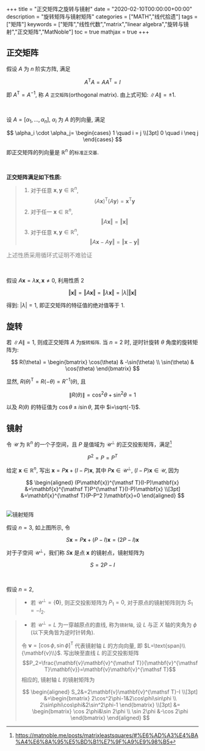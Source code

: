 +++
title = "正交矩阵之旋转与镜射"
date = "2020-02-10T00:00:00+00:00"
description = "旋转矩阵与镜射矩阵"
categories = ["MATH","线代拾遗"]
tags = ["矩阵"]
keywords = ["矩阵","线性代数","matrix","linear algebra","旋转与镜射","正交矩阵","MatNoble"]
toc = true
mathjax = true
+++

<!--more-->

## 正交矩阵

假设 $A$ 为 $n$ 阶实方阵, 满足

$$A^{\mathsf T}A = AA^{\mathsf T} = I$$

即 $A^{\mathsf T}=A^{-1}$, 称 $A$ `正交矩阵`(orthogonal matrix). 由上式可知: $\lVert A \rVert = \pm 1$.

<br />

设 $A=[\alpha_1, \dots, \alpha_n],\ \alpha_i$ 为 $A$ 的列向量, 满足

$$
\alpha_i \cdot \alpha_j=
\begin{cases}
1 \quad i = j
\\[3pt]
0 \quad i \neq j
\end{cases}
$$

即正交矩阵的列向量是 $\mathbb{R}^n$ 的`标准正交基`.

<br />

**正交矩阵满足如下性质:**  

> 1. 对于任意 $\mathbf{x}, \mathbf{y}\in\mathbb{R}^n$, $$(A\mathbf{x})^{\mathsf T}(A\mathbf{y})=\mathbf{x}^{\mathsf T}\mathbf{y}$$  
> 2. 对于任一 $\mathbf{x}\in\mathbb{R}^n$, $$\Vert A\mathbf{x}\Vert=\Vert\mathbf{x}\Vert$$  
> 3. 对于任意 $\mathbf{x},\mathbf{y}\in\mathbb{R}^n$, $$\Vert A\mathbf{x}-A\mathbf{y}\Vert=\Vert\mathbf{x}-\mathbf{y}\Vert$$
<p style="font-size:15px;color:gray" >上述性质采用循环式证明不难验证</p>

<br />

假设 $A\mathbf{x} = \lambda\mathbf{x}, \, \mathbf{x}\neq 0$, 利用性质 2

$$
\Vert\mathbf{x}\Vert = \Vert A\mathbf{x}\Vert= \Vert\lambda \mathbf{x}\Vert = \vert\lambda\vert \Vert\mathbf{x}\Vert
$$

得到: $\vert\lambda\vert = 1$, 即正交矩阵的特征值的绝对值等于 $1$.

## 旋转

若 $\lVert A \rVert = 1$, 则成正交矩阵 $A$ 为`旋转矩阵`. 当 $n=2$ 时, 逆时针旋转 $\theta$ 角度的旋转矩阵为:

$$
R(\theta) = \begin{bmatrix} \cos(\theta) & -\sin(\theta) \\ \sin(\theta) & \cos(\theta) \end{bmatrix}
$$

显然, $R(\theta)^{\mathsf T}=R(-\theta)=R^{-1}(\theta)$, 且

$$\lVert R(\theta) \rVert =\cos^2\theta+\sin^2\theta=1$$ 

以及 $R(\theta)$ 的特征值为 $\cos\theta\pm i\sin\theta$, 其中 $i=\sqrt{-1}$.

## 镜射

令 $\mathcal{U}$ 为 $\mathbb{R}^n$ 的一个子空间，且 $P$ 是值域为 $\mathcal{U}^\perp$ 的正交投影矩阵，满足[^1]

$$P^2=P=P^T$$ 

给定 $\mathbf{x}\in\mathbb{R}^n$, 写出 $\mathbf{x}=P\mathbf{x}+(I-P)\mathbf{x}$, 其中 $P\mathbf{x}\in\mathcal{U}^\perp$, $(I-P)\mathbf{x}\in\mathcal{U}$, 因为 

$$
\begin{aligned}
(P\mathbf{x})^{\mathsf T}(I-P)\mathbf{x} &=\mathbf{x}^{\mathsf T}P^{\mathsf T}(I-P)\mathbf{x} \\[3pt]
&=\mathbf{x}^{\mathsf T}(P-P^2 )\mathbf{x}=0
\end{aligned}
$$

<br />

<img src="https://imgkr.cn-bj.ufileos.com/1e618ee3-8723-47bb-be2b-d19084ace2b4.png" title="镜射矩阵" alt="镜射矩阵">

假设 $n=3$,  如上图所示, 令 

$$S\mathbf{x}=P\mathbf{x}+(P-I)\mathbf{x}=(2P-I)\mathbf{x}$$

对于子空间 $\mathcal{U}^\perp$，我们称 $S\mathbf{x}$ 是点 $\mathbf{x}$ 的镜射点，镜射矩阵为

$$ S=2P-I$$

<br />

假设 $n=2$, 

> - 若 $\mathcal{U}^\perp=\{\mathbf{0}\}$, 则正交投影矩阵为 $P_1=0$, 对于原点的镜射矩阵则为 $S_1=-I_2$.

> - 若 $\mathcal{U}^\perp=L$ 为一穿越原点的直线, 称为`镜射轴`, 设 $L$ 与正 $X$ 轴的夹角为 $\phi$ (以下夹角皆为逆时针转角).  
> 
> 令 $\mathbf{v}=[\cos\phi, \, \sin\phi ]^{\mathsf T}$ 代表镜射轴 $L$ 的方向向量, 即 $L=\text{span}\\{\mathbf{v}\\}$. 写出映至直线 $L$ 的正交投影矩阵 
> $$P_2=\frac{\mathbf{v}\mathbf{v}^{\mathsf T}}{\mathbf{v}^{\mathsf T}\mathbf{v}}=\mathbf{v}\mathbf{v}^{\mathsf T}$$ 
> 相应的, 镜射轴 $L$ 的镜射矩阵为
> 
>$$ 
>\begin{aligned}
>S_2&=2\mathbf{v}\mathbf{v}^{\mathsf T}-I \\[3pt] 
>&=\begin{bmatrix} 2\cos^2\phi-1&2\cos\phi\sin\phi \\ 2\sin\phi\cos\phi&2\sin^2\phi-1 \end{bmatrix} \\[3pt]
>&= \begin{bmatrix} \cos 2\phi&\sin 2\phi \\ \sin 2\phi &-\cos 2\phi \end{bmatrix}
>\end{aligned} 
>$$

[^1]: https://matnoble.me/posts/matrixleastsquares/#%E6%AD%A3%E4%BA%A4%E6%8A%95%E5%BD%B1%E7%9F%A9%E9%98%B5
